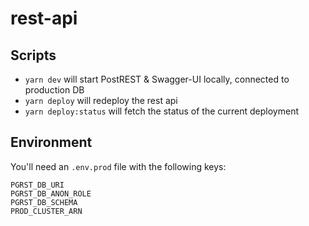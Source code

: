 # rest-api

## Scripts

- `yarn dev` will start PostREST & Swagger-UI locally, connected to production DB
- `yarn deploy` will redeploy the rest api
- `yarn deploy:status` will fetch the status of the current deployment

## Environment

You'll need an `.env.prod` file with the following keys:

```
PGRST_DB_URI
PGRST_DB_ANON_ROLE
PGRST_DB_SCHEMA
PROD_CLUSTER_ARN
```

